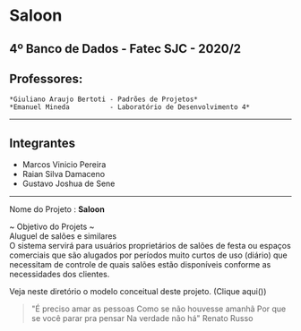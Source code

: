 # Saloon

## 4º Banco de Dados - Fatec SJC - 2020/2

## Professores:
    *Giuliano Araujo Bertoti - Padrões de Projetos*  
    *Emanuel Mineda          - Laboratório de Desenvolvimento 4*

---------------------------------------------------------------
## Integrantes
* Marcos Vinicio Pereira
* Raian Silva Damaceno
* Gustavo Joshua de Sene

---------------------------------------------------------------
Nome do Projeto : **Saloon**

~ Objetivo do Projets ~  
    Aluguel de salões e similares  
    O sistema servirá para usuários proprietários de salões de festa
ou espaços comerciais que são alugados por períodos muito curtos de uso
(diário) que necessitam de controle de quais salões estão disponíveis
conforme as necessidades dos clientes.  

Veja neste diretório o modelo conceitual deste projeto. (Clique aqui())

> "É preciso amar as pessoas
> Como se não houvesse amanhã
> Por que se você parar pra pensar
> Na verdade não há"
> Renato Russo
